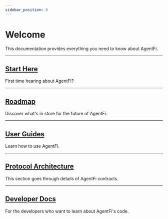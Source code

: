 ```yaml
---
sidebar_position: 0
---
```


# Welcome

This documentation provides everything you need to know about AgentFi.
***
## [Start Here](overview/what-is-agentfi)
First time hearing about AgentFi?
***
## [Roadmap](overview/roadmap)
Discover what's in store for the future of AgentFi.
***
## [User Guides](user-guides/intro)
Learn how to use AgentFi.
***
## [Protocol Architecture](dev-docs/architecture/overview)
This section goes through details of AgentFi contracts.
***
## [Developer Docs](dev-docs/intro)
For the developers who want to learn about AgentFi's code.
